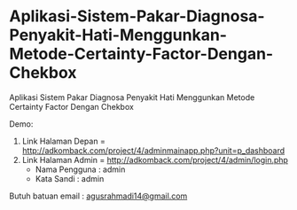 # Aplikasi-Sistem-Pakar-Diagnosa-Penyakit-Hati-Menggunkan-Metode-Certainty-Factor-Dengan-Chekbox
Aplikasi Sistem Pakar Diagnosa Penyakit Hati Menggunkan Metode Certainty Factor Dengan Chekbox


Demo:
1. Link Halaman Depan = http://adkomback.com/project/4/adminmainapp.php?unit=p_dashboard
2. Link Halaman Admin = http://adkomback.com/project/4/admin/login.php
    - Nama Pengguna : admin
    - Kata Sandi : admin

Butuh batuan email : agusrahmadi14@gmail.com
  
